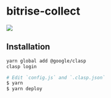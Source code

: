 # bitrise-collect

![](https://i.gyazo.com/cb2df16c6a0ea9442bf1f5f715ffa951.png)

## Installation

```sh
yarn global add @google/clasp
clasp login

# Edit `config.js` and `.clasp.json`
$ yarn
$ yarn deploy
```
